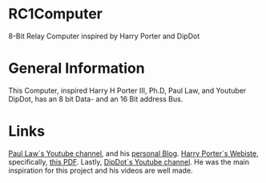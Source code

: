 # RC1Computer
8-Bit Relay Computer inspired by Harry Porter and DipDot
# General Information
This Computer, inspired Harry H Porter III, Ph.D, Paul Law, and Youtuber DipDot, has an 8 bit Data- and an 16 Bit address Bus.

# Links
[Paul Law´s Youtube channel](https://www.youtube.com/@paul80nd), and his [personal Blog](https://www.relaycomputer.co.uk/).
[Harry Porter´s Webiste](https://web.cecs.pdx.edu/~harry/Relay/index.html), specifically, [this PDF](https://web.cecs.pdx.edu/~harry/Relay/RelayPaper.pdf).
Lastly, [DipDot´s Youtube channel](https://www.youtube.com/@dipdoting). He was the main inspiration for this project and his videos are well made.
